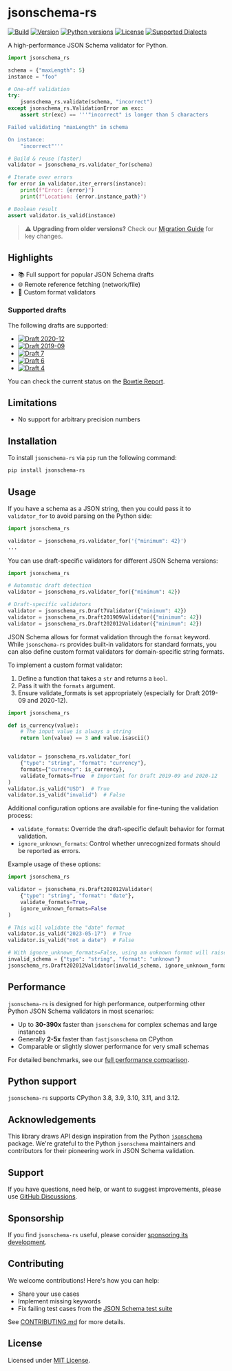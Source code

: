 # jsonschema-rs

[![Build](https://img.shields.io/github/actions/workflow/status/Stranger6667/jsonschema/ci.yml?branch=master&style=flat-square)](https://github.com/Stranger6667/jsonschema/actions)
[![Version](https://img.shields.io/pypi/v/jsonschema-rs.svg?style=flat-square)](https://pypi.org/project/jsonschema-rs/)
[![Python versions](https://img.shields.io/pypi/pyversions/jsonschema-rs.svg?style=flat-square)](https://pypi.org/project/jsonschema-rs/)
[![License](https://img.shields.io/pypi/l/jsonschema-rs.svg?style=flat-square)](https://opensource.org/licenses/MIT)
[<img alt="Supported Dialects" src="https://img.shields.io/endpoint?url=https%3A%2F%2Fbowtie.report%2Fbadges%2Frust-jsonschema%2Fsupported_versions.json&style=flat-square">](https://bowtie.report/#/implementations/rust-jsonschema)

A high-performance JSON Schema validator for Python.

```python
import jsonschema_rs

schema = {"maxLength": 5}
instance = "foo"

# One-off validation
try:
    jsonschema_rs.validate(schema, "incorrect")
except jsonschema_rs.ValidationError as exc:
    assert str(exc) == '''"incorrect" is longer than 5 characters

Failed validating "maxLength" in schema

On instance:
    "incorrect"'''

# Build & reuse (faster)
validator = jsonschema_rs.validator_for(schema)

# Iterate over errors
for error in validator.iter_errors(instance):
    print(f"Error: {error}")
    print(f"Location: {error.instance_path}")

# Boolean result
assert validator.is_valid(instance)
```

> ⚠️ **Upgrading from older versions?** Check our [Migration Guide](https://github.com/Stranger6667/jsonschema/blob/master/crates/jsonschema-py/MIGRATION.md) for key changes.

## Highlights

- 📚 Full support for popular JSON Schema drafts
- 🌐 Remote reference fetching (network/file)
- 🔧 Custom format validators

### Supported drafts

The following drafts are supported:

- [![Draft 2020-12](https://img.shields.io/endpoint?url=https%3A%2F%2Fbowtie.report%2Fbadges%2Frust-jsonschema%2Fcompliance%2Fdraft2020-12.json)](https://bowtie.report/#/implementations/rust-jsonschema)
- [![Draft 2019-09](https://img.shields.io/endpoint?url=https%3A%2F%2Fbowtie.report%2Fbadges%2Frust-jsonschema%2Fcompliance%2Fdraft2019-09.json)](https://bowtie.report/#/implementations/rust-jsonschema)
- [![Draft 7](https://img.shields.io/endpoint?url=https%3A%2F%2Fbowtie.report%2Fbadges%2Frust-jsonschema%2Fcompliance%2Fdraft7.json)](https://bowtie.report/#/implementations/rust-jsonschema)
- [![Draft 6](https://img.shields.io/endpoint?url=https%3A%2F%2Fbowtie.report%2Fbadges%2Frust-jsonschema%2Fcompliance%2Fdraft6.json)](https://bowtie.report/#/implementations/rust-jsonschema)
- [![Draft 4](https://img.shields.io/endpoint?url=https%3A%2F%2Fbowtie.report%2Fbadges%2Frust-jsonschema%2Fcompliance%2Fdraft4.json)](https://bowtie.report/#/implementations/rust-jsonschema)

You can check the current status on the [Bowtie Report](https://bowtie.report/#/implementations/rust-jsonschema).

## Limitations

- No support for arbitrary precision numbers

## Installation

To install `jsonschema-rs` via `pip` run the following command:

```bash
pip install jsonschema-rs
```

## Usage

If you have a schema as a JSON string, then you could pass it to `validator_for`
to avoid parsing on the Python side:

```python
import jsonschema_rs

validator = jsonschema_rs.validator_for('{"minimum": 42}')
...
```

You can use draft-specific validators for different JSON Schema versions:

```python
import jsonschema_rs

# Automatic draft detection
validator = jsonschema_rs.validator_for({"minimum": 42})

# Draft-specific validators
validator = jsonschema_rs.Draft7Validator({"minimum": 42})
validator = jsonschema_rs.Draft201909Validator({"minimum": 42})
validator = jsonschema_rs.Draft202012Validator({"minimum": 42})
```

JSON Schema allows for format validation through the `format` keyword. While `jsonschema-rs`
provides built-in validators for standard formats, you can also define custom format validators
for domain-specific string formats.

To implement a custom format validator:

1. Define a function that takes a `str` and returns a `bool`.
2. Pass it with the `formats` argument.
3. Ensure validate_formats is set appropriately (especially for Draft 2019-09 and 2020-12).

```python
import jsonschema_rs

def is_currency(value):
    # The input value is always a string
    return len(value) == 3 and value.isascii()


validator = jsonschema_rs.validator_for(
    {"type": "string", "format": "currency"}, 
    formats={"currency": is_currency},
    validate_formats=True  # Important for Draft 2019-09 and 2020-12
)
validator.is_valid("USD")  # True
validator.is_valid("invalid")  # False
```

Additional configuration options are available for fine-tuning the validation process:

- `validate_formats`: Override the draft-specific default behavior for format validation.
- `ignore_unknown_formats`: Control whether unrecognized formats should be reported as errors.

Example usage of these options:

```python
import jsonschema_rs

validator = jsonschema_rs.Draft202012Validator(
    {"type": "string", "format": "date"},
    validate_formats=True,
    ignore_unknown_formats=False
)

# This will validate the "date" format
validator.is_valid("2023-05-17")  # True
validator.is_valid("not a date")  # False

# With ignore_unknown_formats=False, using an unknown format will raise an error
invalid_schema = {"type": "string", "format": "unknown"}
jsonschema_rs.Draft202012Validator(invalid_schema, ignore_unknown_formats=False)  # Raises an error
```

## Performance

`jsonschema-rs` is designed for high performance, outperforming other Python JSON Schema validators in most scenarios:

- Up to **30-390x** faster than `jsonschema` for complex schemas and large instances
- Generally **2-5x** faster than `fastjsonschema` on CPython
- Comparable or slightly slower performance for very small schemas

For detailed benchmarks, see our [full performance comparison](https://github.com/Stranger6667/jsonschema/blob/master/crates/jsonschema-py/BENCHMARKS.md).

## Python support

`jsonschema-rs` supports CPython 3.8, 3.9, 3.10, 3.11, and 3.12.

## Acknowledgements

This library draws API design inspiration from the Python [`jsonschema`](https://github.com/python-jsonschema/jsonschema) package. We're grateful to the Python `jsonschema` maintainers and contributors for their pioneering work in JSON Schema validation.

## Support

If you have questions, need help, or want to suggest improvements, please use [GitHub Discussions](https://github.com/Stranger6667/jsonschema/discussions).

## Sponsorship

If you find `jsonschema-rs` useful, please consider [sponsoring its development](https://github.com/sponsors/Stranger6667).

## Contributing

We welcome contributions! Here's how you can help:

- Share your use cases
- Implement missing keywords
- Fix failing test cases from the [JSON Schema test suite](https://bowtie.report/#/implementations/rust-jsonschema)

See [CONTRIBUTING.md](https://github.com/Stranger6667/jsonschema/blob/master/CONTRIBUTING.md) for more details.

## License

Licensed under [MIT License](https://github.com/Stranger6667/jsonschema/blob/master/LICENSE).


